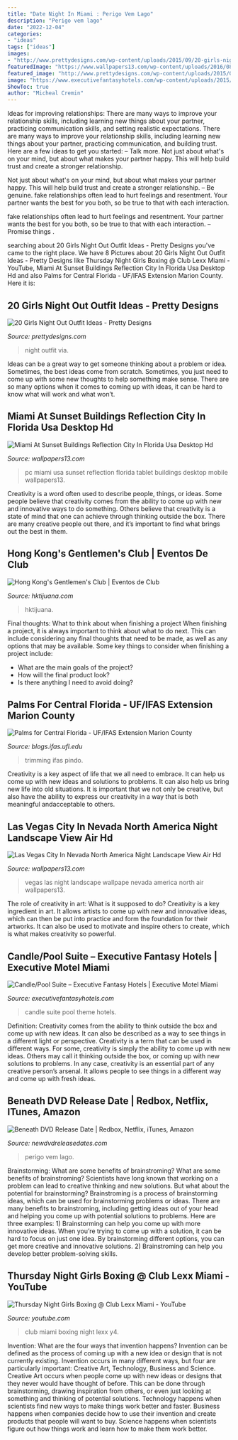 ```yaml
---
title: "Date Night In Miami : Perigo Vem Lago"
description: "Perigo vem lago"
date: "2022-12-04"
categories:
- "ideas"
tags: ["ideas"]
images:
- "http://www.prettydesigns.com/wp-content/uploads/2015/09/20-girls-night-out-outfit-ideas13.jpg"
featuredImage: "https://www.wallpapers13.com/wp-content/uploads/2016/08/Las-Vegas-city-in-Nevada-North-America-Night-landscape-view-air-HD-Wallpape-2880x1800-1280x960.jpg"
featured_image: "http://www.prettydesigns.com/wp-content/uploads/2015/09/20-girls-night-out-outfit-ideas13.jpg"
image: "https://www.executivefantasyhotels.com/wp-content/uploads/2015/10/TK_7481.jpg"
ShowToc: true
author: "Micheal Cremin"
---
```



Ideas for improving relationships: There are many ways to improve your relationship skills, including learning new things about your partner, practicing communication skills, and setting realistic expectations.
There are many ways to improve your relationship skills, including learning new things about your partner, practicing communication, and building trust. Here are a few ideas to get you started: 
     – Talk more. Not just about what's on your mind, but about what makes your partner happy. This will help build trust and create a stronger relationship.

Not just about what's on your mind, but about what makes your partner happy. This will help build trust and create a stronger relationship. – Be genuine. fake relationships often lead to hurt feelings and resentment. Your partner wants the best for you both, so be true to that with each interaction.

fake relationships often lead to hurt feelings and resentment. Your partner wants the best for you both, so be true to that with each interaction. – Promise things .

	

		
searching about 20 Girls Night Out Outfit Ideas - Pretty Designs you've came to the right place. We have 8 Pictures about 20 Girls Night Out Outfit Ideas - Pretty Designs like Thursday Night Girls Boxing @ Club Lexx Miami - YouTube, Miami At Sunset Buildings Reflection City In Florida Usa Desktop Hd and also Palms for Central Florida - UF/IFAS Extension Marion County. Here it is:
		
    
## 20 Girls Night Out Outfit Ideas - Pretty Designs

<img loading=lazy src="http://www.prettydesigns.com/wp-content/uploads/2015/09/20-girls-night-out-outfit-ideas13.jpg" onerror="this.onerror=null;this.src='https://tse3.mm.bing.net/th?id=OIP.rC3VmS2Bjcmu6NIu55275QHaLH&amp;pid=15.1';" alt="20 Girls Night Out Outfit Ideas - Pretty Designs">

_Source: prettydesigns.com_

>night outfit via. 

	

Ideas can be a great way to get someone thinking about a problem or idea. Sometimes, the best ideas come from scratch. Sometimes, you just need to come up with some new thoughts to help something make sense. There are so many options when it comes to coming up with ideas, it can be hard to know what will work and what won’t.

    
## Miami At Sunset Buildings Reflection City In Florida Usa Desktop Hd

<img loading=lazy src="https://www.wallpapers13.com/wp-content/uploads/2019/02/Miami-at-sunset-Buildings-reflection-City-in-Florida-USA-Desktop-HD-Wallpaper-For-PC-Tablet-And-Mobile-Download-3840x2400-1920x1440.jpg" onerror="this.onerror=null;this.src='https://tse1.mm.bing.net/th?id=OIP.47qpYe6kU1atsaORZJT_AwHaFj&amp;pid=15.1';" alt="Miami At Sunset Buildings Reflection City In Florida Usa Desktop Hd">

_Source: wallpapers13.com_

>pc miami usa sunset reflection florida tablet buildings desktop mobile wallpapers13. 

	

Creativity is a word often used to describe people, things, or ideas. Some people believe that creativity comes from the ability to come up with new and innovative ways to do something. Others believe that creativity is a state of mind that one can achieve through thinking outside the box. There are many creative people out there, and it’s important to find what brings out the best in them.

    
## Hong Kong&#039;s Gentlemen&#039;s Club | Eventos De Club

<img loading=lazy src="https://www.hktijuana.com/hktijuana.com.mx/assets/img/event-photos/190717-25.jpg" onerror="this.onerror=null;this.src='https://tse3.mm.bing.net/th?id=OIP.ssC4vH_NK1KneMVmC8mnoAHaLH&amp;pid=15.1';" alt="Hong Kong&#039;s Gentlemen&#039;s Club | Eventos de Club">

_Source: hktijuana.com_

>hktijuana. 

	

Final thoughts: What to think about when finishing a project
When finishing a project, it is always important to think about what to do next. This can include considering any final thoughts that need to be made, as well as any options that may be available. Some key things to consider when finishing a project include:
- What are the main goals of the project?
- How will the final product look?
- Is there anything I need to avoid doing?

    
## Palms For Central Florida - UF/IFAS Extension Marion County

<img loading=lazy src="https://blogs.ifas.ufl.edu/marionco/files/2019/04/Canary-Island-Date-Palms.jpg" onerror="this.onerror=null;this.src='https://tse2.mm.bing.net/th?id=OIP.CiBFF1M7a8XzhBCZNVhU9gAAAA&amp;pid=15.1';" alt="Palms for Central Florida - UF/IFAS Extension Marion County">

_Source: blogs.ifas.ufl.edu_

>trimming ifas pindo. 

	

Creativity is a key aspect of life that we all need to embrace. It can help us come up with new ideas and solutions to problems. It can also help us bring new life into old situations. It is important that we not only be creative, but also have the ability to express our creativity in a way that is both meaningful andacceptable to others.

    
## Las Vegas City In Nevada North America Night Landscape View Air Hd

<img loading=lazy src="https://www.wallpapers13.com/wp-content/uploads/2016/08/Las-Vegas-city-in-Nevada-North-America-Night-landscape-view-air-HD-Wallpape-2880x1800-1280x960.jpg" onerror="this.onerror=null;this.src='https://tse1.mm.bing.net/th?id=OIP.eOvz-swq1caYIv3C3WUVpgHaFj&amp;pid=15.1';" alt="Las Vegas City In Nevada North America Night Landscape View Air Hd">

_Source: wallpapers13.com_

>vegas las night landscape wallpape nevada america north air wallpapers13. 

	

The role of creativity in art: What is it supposed to do?
Creativity is a key ingredient in art. It allows artists to come up with new and innovative ideas, which can then be put into practice and form the foundation for their artworks. It can also be used to motivate and inspire others to create, which is what makes creativity so powerful.

    
## Candle/Pool Suite – Executive Fantasy Hotels | Executive Motel Miami

<img loading=lazy src="https://www.executivefantasyhotels.com/wp-content/uploads/2015/10/TK_7481.jpg" onerror="this.onerror=null;this.src='https://tse1.mm.bing.net/th?id=OIP.azoCV_7at1zEcuZV3XsxMwHaE7&amp;pid=15.1';" alt="Candle/Pool Suite – Executive Fantasy Hotels | Executive Motel Miami">

_Source: executivefantasyhotels.com_

>candle suite pool theme hotels. 

	

Definition: Creativity comes from the ability to think outside the box and come up with new ideas. It can also be described as a way to see things in a different light or perspective.
Creativity is a term that can be used in different ways. For some, creativity is simply the ability to come up with new ideas. Others may call it thinking outside the box, or coming up with new solutions to problems. In any case, creativity is an essential part of any creative person’s arsenal. It allows people to see things in a different way and come up with fresh ideas.

    
## Beneath DVD Release Date | Redbox, Netflix, ITunes, Amazon

<img loading=lazy src="https://www.newdvdreleasedates.com/images/posters/beneath-2013.jpg" onerror="this.onerror=null;this.src='https://tse3.mm.bing.net/th?id=OIP.Chq0mGL7PtZ8WTANSCCPRgHaLH&amp;pid=15.1';" alt="Beneath DVD Release Date | Redbox, Netflix, iTunes, Amazon">

_Source: newdvdreleasedates.com_

>perigo vem lago. 

	

Brainstorming: What are some benefits of brainstroming?
What are some benefits of brainstroming? Scientists have long known that working on a problem can lead to creative thinking and new solutions. But what about the potential for brainstorming? Brainstroming is a process of brainstorming ideas, which can be used for brainstorming problems or ideas. There are many benefits to brainstroming, including getting ideas out of your head and helping you come up with potential solutions to problems. Here are three examples: 1) Brainstorming can help you come up with more innovative ideas. When you’re trying to come up with a solution, it can be hard to focus on just one idea. By brainstorming different options, you can get more creative and innovative solutions. 2) Brainstroming can help you develop better problem-solving skills.

    
## Thursday Night Girls Boxing @ Club Lexx Miami - YouTube

<img loading=lazy src="http://i.ytimg.com/vi/iptIeImL-y4/maxresdefault.jpg" onerror="this.onerror=null;this.src='https://tse3.mm.bing.net/th?id=OIP.gxCg_pbMIfSqliIEP7UVXwHaEK&amp;pid=15.1';" alt="Thursday Night Girls Boxing @ Club Lexx Miami - YouTube">

_Source: youtube.com_

>club miami boxing night lexx y4. 

	

Invention: What are the four ways that invention happens?
Invention can be defined as the process of coming up with a new idea or design that is not currently existing. Invention occurs in many different ways, but four are particularly important: Creative Art, Technology, Business and Science. 
Creative Art occurs when people come up with new ideas or designs that they never would have thought of before. This can be done through brainstorming, drawing inspiration from others, or even just looking at something and thinking of potential solutions. Technology happens when scientists find new ways to make things work better and faster. Business happens when companies decide how to use their invention and create products that people will want to buy. Science happens when scientists figure out how things work and learn how to make them work better.

